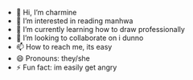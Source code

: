 - 👋 Hi, I’m charmine
- 👀 I’m interested in reading manhwa
- 🌱 I’m currently learning how to draw professionally
- 💞️ I’m looking to collaborate on i dunno
- 📫 How to reach me, its easy
- 😄 Pronouns: they/she
- ⚡ Fun fact: im easily get angry

<!---
maloiverse/maloiverse is a ✨ special ✨ repository because its `README.md` (this file) appears on your GitHub profile.
You can click the Preview link to take a look at your changes.
--->
